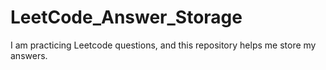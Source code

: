 # LeetCode_Answer_Storage
I am practicing Leetcode questions, and this repository helps me store my answers.
